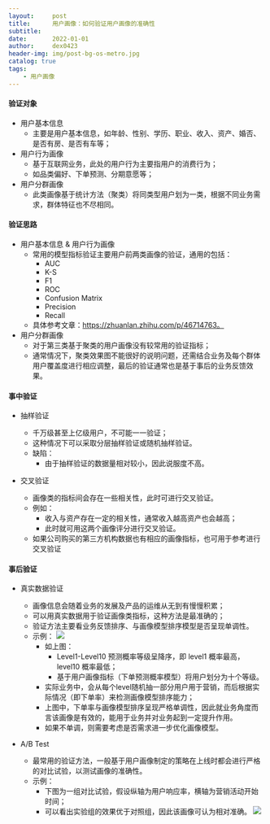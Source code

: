 ```yaml
---
layout:     post
title:      用户画像：如何验证用户画像的准确性
subtitle:   
date:       2022-01-01
author:     dex0423
header-img: img/post-bg-os-metro.jpg
catalog: true
tags:
    - 用户画像
---
```



#### 验证对象

- 用户基本信息
  - 主要是用户基本信息，如年龄、性别、学历、职业、收入、资产、婚否、是否有房、是否有车等；
- 用户行为画像
  - 基于互联网业务，此处的用户行为主要指用户的消费行为；
  - 如品类偏好、下单预测、分期意愿等；
- 用户分群画像
  - 此类画像基于统计方法（聚类）将同类型用户划为一类，根据不同业务需求，群体特征也不尽相同。

#### 验证思路

- 用户基本信息 & 用户行为画像
  - 常用的模型指标验证主要用户前两类画像的验证，通用的包括：
    - AUC
    - K-S
    - F1
    - ROC
    - Confusion Matrix
    - Precision
    - Recall
  - 具体参考文章：https://zhuanlan.zhihu.com/p/46714763。
- 用户分群画像
  - 对于第三类基于聚类的用户画像没有较常用的验证指标；
  - 通常情况下，聚类效果图不能很好的说明问题，还需结合业务及每个群体用户覆盖度进行相应调整，最后的验证通常也是基于事后的业务反馈效果。

#### 事中验证

- 抽样验证
  - 千万级甚至上亿级用户，不可能一一验证；
  - 这种情况下可以采取分层抽样验证或随机抽样验证。
  - 缺陷：
    - 由于抽样验证的数据量相对较小，因此说服度不高。

- 交叉验证
  - 画像类的指标间会存在一些相关性，此时可进行交叉验证。
  - 例如：
    - 收入与资产存在一定的相关性，通常收入越高资产也会越高；
    - 此时就可用这两个画像评分进行交叉验证。
  - 如果公司购买的第三方机构数据也有相应的画像指标，也可用于参考进行交叉验证

#### 事后验证

- 真实数据验证
  - 画像信息会随着业务的发展及产品的运维从无到有慢慢积累；
  - 可以用真实数据用于验证画像类指标，这种方法是最准确的； 
  - 验证方法主要看业务反馈排序、与画像模型排序模型是否呈现单调性。
  - 示例：
    ![]({{site.baseurl}}/img-post/用户画像-21.png)
    - 如上图：
      - Level1-Level10 预测概率等级呈降序，即 level1 概率最高，level10 概率最低；
      - 基于用户画像指标（下单预测概率模型）将用户划分为十个等级。
    - 实际业务中，会从每个level随机抽一部分用户用于营销，而后根据实际情况（即下单率）来检测画像模型排序能力；
    - 上图中，下单率与画像模型排序呈现严格单调性，因此就业务角度而言该画像是有效的，能用于业务并对业务起到一定提升作用。
    - 如果不单调，则需要考虑是否需求进一步优化画像模型。

- A/B Test
  - 最常用的验证方法，一般基于用户画像制定的策略在上线时都会进行严格的对比试验，以测试画像的准确性。
  - 示例：
    - 下图为一组对比试验，假设纵轴为用户响应率，横轴为营销活动开始时间；
    - 可以看出实验组的效果优于对照组，因此该画像可认为相对准确。
      ![]({{site.baseurl}}/img-post/用户画像-20.png)